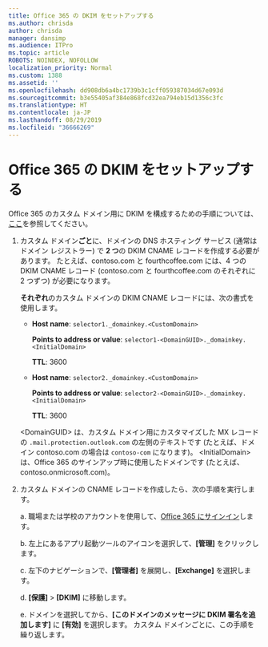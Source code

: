 ```yaml
---
title: Office 365 の DKIM をセットアップする
ms.author: chrisda
author: chrisda
manager: dansimp
ms.audience: ITPro
ms.topic: article
ROBOTS: NOINDEX, NOFOLLOW
localization_priority: Normal
ms.custom: 1388
ms.assetid: ''
ms.openlocfilehash: dd908db6a4bc1739b3c1cff059387034d67e093d
ms.sourcegitcommit: b3e55405af384e868fcd32ea794eb15d1356c3fc
ms.translationtype: HT
ms.contentlocale: ja-JP
ms.lasthandoff: 08/29/2019
ms.locfileid: "36666269"
---
```

# <a name="setup-dkim-in-office-365"></a>Office 365 の DKIM をセットアップする

Office 365 のカスタム ドメイン用に DKIM を構成するための手順については、[ここ](https://docs.microsoft.com/office365/SecurityCompliance/use-dkim-to-validate-outbound-email#what-you-need-to-do-to-manually-set-up-dkim-in-office-365)を参照してください。

1. カスタム ドメイン**ごと**に、ドメインの DNS ホスティング サービス (通常はドメイン レジストラー) で **2 つ**の DKIM CNAME レコードを作成する必要があります。 たとえば、contoso.com と fourthcoffee.com には、4 つの DKIM CNAME レコード (contoso.com と fourthcoffee.com のそれぞれに 2 つずつ) が必要になります。

   **それぞれ**のカスタム ドメインの DKIM CNAME レコードには、次の書式を使用します。

   - **Host name**: `selector1._domainkey.<CustomDomain>`

     **Points to address or value**: `selector1-<DomainGUID>._domainkey.<InitialDomain>`

     **TTL**: 3600

   - **Host name**: `selector2._domainkey.<CustomDomain>`

     **Points to address or value**: `selector2-<DomainGUID>._domainkey.<InitialDomain>`

     **TTL**: 3600

   \<DomainGUID\> は、カスタム ドメイン用にカスタマイズした MX レコードの `.mail.protection.outlook.com` の左側のテキストです (たとえば、ドメイン contoso.com の場合は `contoso-com` になります)。 \<InitialDomain\> は、Office 365 のサインアップ時に使用したドメインです (たとえば、contoso.onmicrosoft.com)。

2. カスタム ドメインの CNAME レコードを作成したら、次の手順を実行します。

   a.  職場または学校のアカウントを使用して、[Office 365 にサインイン](https://support.office.microsoft.com/article/e9eb7d51-5430-4929-91ab-6157c5a050b4)します。

   b.  左上にあるアプリ起動ツールのアイコンを選択して、**[管理]** をクリックします。

   c.  左下のナビゲーションで、**[管理者]** を展開し、**[Exchange]** を選択します。

   d.  **[保護]** > **[DKIM]** に移動します。

   e.  ドメインを選択してから、**[このドメインのメッセージに DKIM 署名を追加します]** に **[有効]** を選択します。 カスタム ドメインごとに、この手順を繰り返します。
